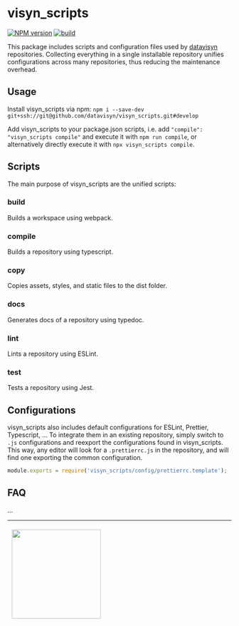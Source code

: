 # visyn_scripts

[![NPM version](https://badge.fury.io/js/visyn_scripts.svg)](https://npmjs.org/package/visyn_scripts)
[![build](https://github.com/datavisyn/visyn_scripts/actions/workflows/build.yml/badge.svg)](https://github.com/datavisyn/visyn_scripts/actions/workflows/build.yml)

This package includes scripts and configuration files used by [datavisyn](https://datavisyn.io/) repositories. Collecting everything in a single installable repository unifies configurations across many repositories, thus reducing the maintenance overhead.

## Usage

Install visyn_scripts via npm: `npm i --save-dev git+ssh://git@github.com/datavisyn/visyn_scripts.git#develop`

Add visyn_scripts to your package.json scripts, i.e. add `"compile": "visyn_scripts compile"` and execute it with `npm run compile`, or alternatively directly execute it with `npx visyn_scripts compile`.

## Scripts

The main purpose of visyn_scripts are the unified scripts:

### build

Builds a workspace using webpack.

### compile

Builds a repository using typescript.

### copy

Copies assets, styles, and static files to the dist folder.

### docs

Generates docs of a repository using typedoc.

### lint

Lints a repository using ESLint.

### test

Tests a repository using Jest.

## Configurations

visyn_scripts also includes default configurations for ESLint, Prettier, Typescript, ...
To integrate them in an existing repository, simply switch to `.js` configurations and reexport the configurations found in visyn_scripts. This way, any editor will look for a `.prettierrc.js` in the repository, and will find one exporting the common configuration.

```javascript
module.exports = require('visyn_scripts/config/prettierrc.template');
```

## FAQ

...

---

<a href="https://www.datavisyn.io"><img src="https://www.datavisyn.io/wp-content/uploads/2021/11/datavisyn_RGB_A.svg" align="left" width="200px" hspace="10" vspace="6"></a>
